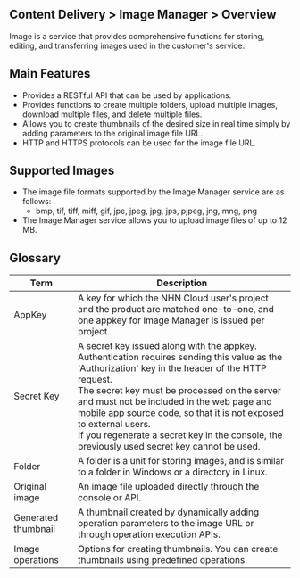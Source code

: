 ## Content Delivery > Image Manager > Overview

Image is a service that provides comprehensive functions for storing, editing, and transferring images used in the customer's service.

## Main Features

- Provides a RESTful API that can be used by applications.
- Provides functions to create multiple folders, upload multiple images, download multiple files, and delete multiple files.
- Allows you to create thumbnails of the desired size in real time simply by adding parameters to the original image file URL.
- HTTP and HTTPS protocols can be used for the image file URL.

## Supported Images 

- The image file formats supported by the Image Manager service are as follows:
	- bmp, tif, tiff, miff, gif, jpe, jpeg, jpg, jps, pjpeg, jng, mng, png
- The Image Manager service allows you to upload image files of up to 12 MB.

## Glossary

| Term | Description |
|---|---|
| AppKey | A key for which the NHN Cloud user's project and the product are matched one-to-one, and one appkey for Image Manager is issued per project. |
| Secret Key | A secret key issued along with the appkey. Authentication requires sending this value as the 'Authorization' key in the header of the HTTP request. <br/>The secret key must be processed on the server and must not be included in the web page and mobile app source code, so that it is not exposed to external users. <br/>If you regenerate a secret key in the console, the previously used secret key cannot be used. |
| Folder | A folder is a unit for storing images, and is similar to a folder in Windows or a directory in Linux. |
| Original image | An image file uploaded directly through the console or API. |
| Generated thumbnail | A thumbnail created by dynamically adding operation parameters to the image URL or through operation execution APIs. |
| Image operations | Options for creating thumbnails. You can create thumbnails using predefined operations. |
